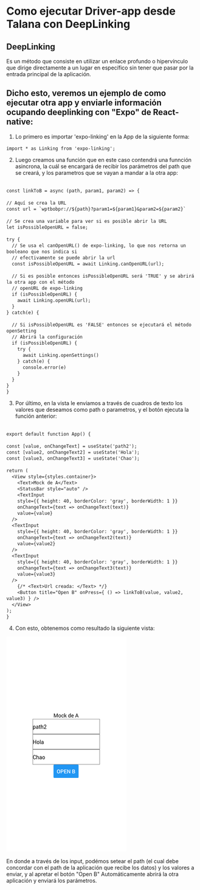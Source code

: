 # Como ejecutar Driver-app desde Talana con DeepLinking

## DeepLinking

  Es un método que consiste en utilizar un enlace profundo o hipervínculo que dirige directamente a un lugar en específico sin tener que pasar por la entrada principal de la aplicación.


## Dicho esto, veremos un ejemplo de como ejecutar otra app y enviarle información ocupando deeplinking con "Expo" de React-native:

  1. Lo primero es importar 'expo-linking' en la App de la siguiente forma:
  
    import * as Linking from 'expo-linking';
    
  2. Luego creamos una función que en este caso contendrá una funnción asincrona, la cuál se encargará  de recibir los parámetros del path que se creará, y los parametros que se vayan a mandar a la otra app:
  
  ~~~
  
  const linkToB = async (path, param1, param2) => {

  // Aquí se crea la URL
  const url = `wptbobpr://${path}?param1=${param1}&param2=${param2}`

  // Se crea una variable para ver si es posible abrir la URL
  let isPossibleOpenURL = false;
  
  try {
    // Se usa el canOpenURL() de expo-linking, lo que nos retorna un booleano que nos indica si 
    // efectivamente se puede abrir la url
    const isPossibleOpenURL = await Linking.canOpenURL(url);
    
    // Si es posible entonces isPossibleOpenURL será 'TRUE' y se abrirá la otra app con el método
    // openURL de expo-linking
    if (isPossibleOpenURL) {
      await Linking.openURL(url);
    }
  } catch(e) {

    // Si isPossibleOpenURL es 'FALSE' entonces se ejecutará el método openSetting
    // Abrirá la configuración
    if (isPossibleOpenURL) {
      try {
        await Linking.openSettings()
      } catch(e) {
        console.error(e)
      }
    }
  }
}
  
  ~~~
  
  3. Por último, en la vista le enviamos a través de cuadros de texto los valores que deseamos como path o parametros, y el botón ejecuta la función anterior:
  
  ~~~
  
  export default function App() {

  const [value, onChangeText] = useState('path2');
  const [value2, onChangeText2] = useState('Hola');
  const [value3, onChangeText3] = useState('Chao');

  return (
    <View style={styles.container}>
      <Text>Mock de A</Text>
      <StatusBar style="auto" />
      <TextInput
      style={{ height: 40, borderColor: 'gray', borderWidth: 1 }}
      onChangeText={text => onChangeText(text)}
      value={value}
    />
    <TextInput
      style={{ height: 40, borderColor: 'gray', borderWidth: 1 }}
      onChangeText={text => onChangeText2(text)}
      value={value2}
    />
    <TextInput
      style={{ height: 40, borderColor: 'gray', borderWidth: 1 }}
      onChangeText={text => onChangeText3(text)}
      value={value3}
    />
      {/* <Text>Url creada: </Text> */}
      <Button title="Open B" onPress={ () => linkToB(value, value2, value3) } />
    </View>
  );
}
  
  ~~~


  4. Con esto, obtenemos como resultado la siguiente vista:
  
  ![Ejemplo 1:](https://github.com/JorgeArancibia4869/Instructivo/blob/main/ejemplo1.png)
  
  En donde a través de los input, podémos setear el path (el cual debe concordar con el path de la aplicación que recibe los datos) y los valores a enviar, y al apretar el botón "Open B" Automáticamente abrirá la otra aplicación y enviará los parámetros.
